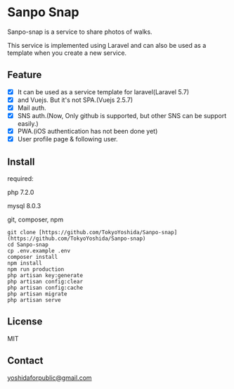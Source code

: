 # Sanpo Snap

Sanpo-snap is a service to share photos of walks.

This service is implemented using Laravel and can also be used as a template when you create a new service.

## Feature

- [x]  It can be used as a service template for laravel(Laravel 5.7)
- [x]  and Vuejs. But it's not SPA.(Vuejs  2.5.7)
- [x]  Mail auth.
- [x]  SNS auth.(Now, Only github is supported, but other SNS can be support easily.)
- [x]  PWA.(iOS authentication has not been done yet)
- [x]  User profile page & following user.

## Install

required:

 php 7.2.0

 mysql 8.0.3

 git, composer, npm

    git clone [https://github.com/TokyoYoshida/Sanpo-snap](https://github.com/TokyoYoshida/Sanpo-snap)
    cd Sanpo-snap
    cp .env.example .env
    composer install
    npm install
    npm run production
    php artisan key:generate
    php artisan config:clear
    php artisan config:cache
    php artisan migrate
    php artisan serve

## License

MIT

## Contact

yoshidaforpublic@gmail.com  

